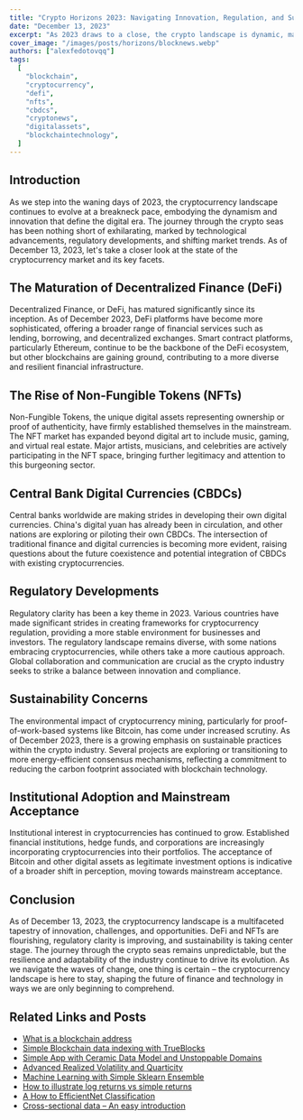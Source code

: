 ```yaml
---
title: "Crypto Horizons 2023: Navigating Innovation, Regulation, and Sustainability"
date: "December 13, 2023"
excerpt: "As 2023 draws to a close, the crypto landscape is dynamic, marked by innovation, tech advancements, and regulatory shifts. This article explores the state of the crypto market as of December 13, 2023."
cover_image: "/images/posts/horizons/blocknews.webp"
authors: ["alexfedotovqq"]
tags:
  [
    "blockchain",
    "cryptocurrency",
    "defi",
    "nfts",
    "cbdcs",
    "cryptonews",
    "digitalassets",
    "blockchaintechnology",
  ]
---
```


## Introduction

As we step into the waning days of 2023, the cryptocurrency landscape continues to evolve at a breakneck pace, embodying the dynamism and innovation that define the digital era. The journey through the crypto seas has been nothing short of exhilarating, marked by technological advancements, regulatory developments, and shifting market trends. As of December 13, 2023, let's take a closer look at the state of the cryptocurrency market and its key facets.

## The Maturation of Decentralized Finance (DeFi)

Decentralized Finance, or DeFi, has matured significantly since its inception. As of December 2023, DeFi platforms have become more sophisticated, offering a broader range of financial services such as lending, borrowing, and decentralized exchanges. Smart contract platforms, particularly Ethereum, continue to be the backbone of the DeFi ecosystem, but other blockchains are gaining ground, contributing to a more diverse and resilient financial infrastructure.

## The Rise of Non-Fungible Tokens (NFTs)

Non-Fungible Tokens, the unique digital assets representing ownership or proof of authenticity, have firmly established themselves in the mainstream. The NFT market has expanded beyond digital art to include music, gaming, and virtual real estate. Major artists, musicians, and celebrities are actively participating in the NFT space, bringing further legitimacy and attention to this burgeoning sector.

## Central Bank Digital Currencies (CBDCs)

Central banks worldwide are making strides in developing their own digital currencies. China's digital yuan has already been in circulation, and other nations are exploring or piloting their own CBDCs. The intersection of traditional finance and digital currencies is becoming more evident, raising questions about the future coexistence and potential integration of CBDCs with existing cryptocurrencies.

## Regulatory Developments

Regulatory clarity has been a key theme in 2023. Various countries have made significant strides in creating frameworks for cryptocurrency regulation, providing a more stable environment for businesses and investors. The regulatory landscape remains diverse, with some nations embracing cryptocurrencies, while others take a more cautious approach. Global collaboration and communication are crucial as the crypto industry seeks to strike a balance between innovation and compliance.

## Sustainability Concerns

The environmental impact of cryptocurrency mining, particularly for proof-of-work-based systems like Bitcoin, has come under increased scrutiny. As of December 2023, there is a growing emphasis on sustainable practices within the crypto industry. Several projects are exploring or transitioning to more energy-efficient consensus mechanisms, reflecting a commitment to reducing the carbon footprint associated with blockchain technology.

## Institutional Adoption and Mainstream Acceptance

Institutional interest in cryptocurrencies has continued to grow. Established financial institutions, hedge funds, and corporations are increasingly incorporating cryptocurrencies into their portfolios. The acceptance of Bitcoin and other digital assets as legitimate investment options is indicative of a broader shift in perception, moving towards mainstream acceptance.

## Conclusion

As of December 13, 2023, the cryptocurrency landscape is a multifaceted tapestry of innovation, challenges, and opportunities. DeFi and NFTs are flourishing, regulatory clarity is improving, and sustainability is taking center stage. The journey through the crypto seas remains unpredictable, but the resilience and adaptability of the industry continue to drive its evolution. As we navigate the waves of change, one thing is certain – the cryptocurrency landscape is here to stay, shaping the future of finance and technology in ways we are only beginning to comprehend.

## Related Links and Posts

- [What is a blockchain address](https://dspyt.com/what-is-blockchain-address)
- [Simple Blockchain data indexing with TrueBlocks](https://dspyt.com/blockchain-data-indexer-with-trueblocks)
- [Simple App with Ceramic Data Model and Unstoppable Domains](https://dspyt.com/simple-app-with-ceramic-data-model-and-unstoppable-domains)
- [Advanced Realized Volatility and Quarticity](https://dspyt.com/advanced-realized-volatility-and-quarticity)
- [Machine Learning with Simple Sklearn Ensemble](https://dspyt.com/machine-learning-simple-sklearn-ensemble)
- [How to illustrate log returns vs simple returns](https://dspyt.com/simple-returns-log-return-and-volatility-simple-introduction)
- [A How to EfficientNet Classification](https://dspyt.com/efficientnet-classification)
- [Cross-sectional data – An easy introduction](https://dspyt.com/cross-sectional-data-an-easy-introduction)
